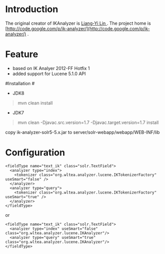 # Introduction #
The original creator of IKAnalyzer is [Liang-Yi Lin ](linliangyi2007@gmail.com) . The project home is [http://code.google.com/p/ik-analyzer/](http://code.google.com/p/ik-analyzer/) .

# Feature #
 - based on IK Analyer 2012-FF Hotfix 1 
 - added support for Lucene 5.1.0 API

#Installation #

 - JDK8 

>  mvn clean install

 - JDK7

> mvn clean -Djavac.src.version=1.7 -Djavac.target.version=1.7 install

copy ik-analyzer-solr5-5.x.jar to server/solr-webapp/webapp/WEB-INF/lib

# Configuration #
    <fieldType name="text_ik" class="solr.TextField">   
      <analyzer type="index">
        <tokenizer class="org.wltea.analyzer.lucene.IKTokenizerFactory" useSmart="false" />
      </analyzer>
      <analyzer type="query">
        <tokenizer class="org.wltea.analyzer.lucene.IKTokenizerFactory" useSmart="true" />
      </analyzer>
    </fieldType>

or
    
    <fieldType name="text_ik" class="solr.TextField">   
      <analyzer type="index" useSmart="false" class="org.wltea.analyzer.lucene.IKAnalyzer"/>   
      <analyzer type="query" useSmart="true" class="org.wltea.analyzer.lucene.IKAnalyzer"/>   
    </fieldType>
    